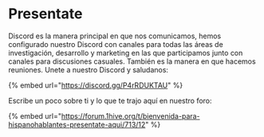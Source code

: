 # Presentate

Discord es la manera principal en que nos comunicamos, hemos configurado nuestro Discord con canales para todas las áreas de investigación, desarrollo y marketing en las que participamos junto con canales para discusiones casuales. También es la manera en que hacemos reuniones. Unete a nuestro Discord y saludanos: 

{% embed url="https://discord.gg/P4rRDUKTAU" %}

Escribe un poco sobre ti y lo que te trajo aquí en nuestro foro: 

{% embed url="https://forum.1hive.org/t/bienvenida-para-hispanohablantes-presentate-aqui/713/12" %}


